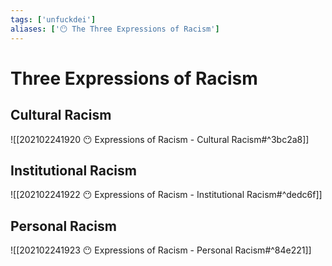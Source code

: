 ```yaml
---
tags: ['unfuckdei']
aliases: ['😶 The Three Expressions of Racism']
---
```


# Three Expressions of Racism

## Cultural Racism

![[202102241920 😶 Expressions of Racism - Cultural Racism#^3bc2a8]]

## Institutional Racism

![[202102241922 😶 Expressions of Racism - Institutional Racism#^dedc6f]]

## Personal Racism

![[202102241923 😶 Expressions of Racism - Personal Racism#^84e221]]